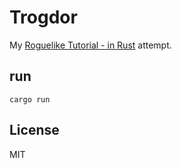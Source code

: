 # Trogdor

My [Roguelike Tutorial - in Rust](http://bfnightly.bracketproductions.com/rustbook/chapter_0.html) attempt.

## run

```
cargo run
```

## License

MIT

